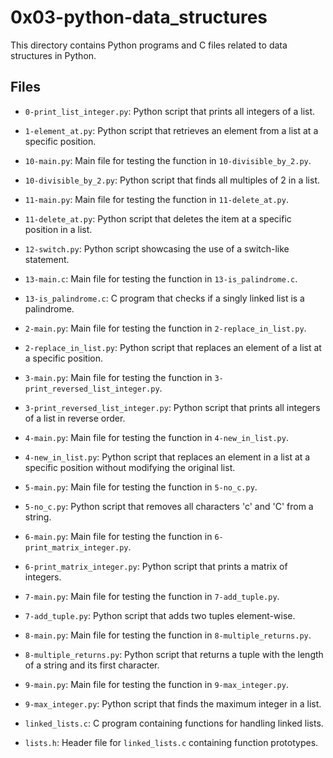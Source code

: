 # 0x03-python-data_structures

This directory contains Python programs and C files related to data structures in Python.

## Files

- `0-print_list_integer.py`: Python script that prints all integers of a list.

- `1-element_at.py`: Python script that retrieves an element from a list at a specific position.

- `10-main.py`: Main file for testing the function in `10-divisible_by_2.py`.

- `10-divisible_by_2.py`: Python script that finds all multiples of 2 in a list.

- `11-main.py`: Main file for testing the function in `11-delete_at.py`.

- `11-delete_at.py`: Python script that deletes the item at a specific position in a list.

- `12-switch.py`: Python script showcasing the use of a switch-like statement.

- `13-main.c`: Main file for testing the function in `13-is_palindrome.c`.

- `13-is_palindrome.c`: C program that checks if a singly linked list is a palindrome.

- `2-main.py`: Main file for testing the function in `2-replace_in_list.py`.

- `2-replace_in_list.py`: Python script that replaces an element of a list at a specific position.

- `3-main.py`: Main file for testing the function in `3-print_reversed_list_integer.py`.

- `3-print_reversed_list_integer.py`: Python script that prints all integers of a list in reverse order.

- `4-main.py`: Main file for testing the function in `4-new_in_list.py`.

- `4-new_in_list.py`: Python script that replaces an element in a list at a specific position without modifying the original list.

- `5-main.py`: Main file for testing the function in `5-no_c.py`.

- `5-no_c.py`: Python script that removes all characters 'c' and 'C' from a string.

- `6-main.py`: Main file for testing the function in `6-print_matrix_integer.py`.

- `6-print_matrix_integer.py`: Python script that prints a matrix of integers.

- `7-main.py`: Main file for testing the function in `7-add_tuple.py`.

- `7-add_tuple.py`: Python script that adds two tuples element-wise.

- `8-main.py`: Main file for testing the function in `8-multiple_returns.py`.

- `8-multiple_returns.py`: Python script that returns a tuple with the length of a string and its first character.

- `9-main.py`: Main file for testing the function in `9-max_integer.py`.

- `9-max_integer.py`: Python script that finds the maximum integer in a list.

- `linked_lists.c`: C program containing functions for handling linked lists.

- `lists.h`: Header file for `linked_lists.c` containing function prototypes.